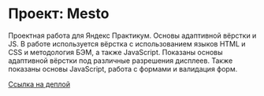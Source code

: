 # Проект: Mesto

Проектная работа для Яндекс Практикум. Основы адаптивной вёрстки и JS. В работе используется вёрстка с использованием
языков HTML и CSS и методология БЭМ, а также JavaScript. Показаны основы адаптивной вёрстки под различные разрешения
дисплеев. Также показаны основы JavaScript, работа с формами и валидация форм.

[Ссылка на деплой](https://gorbatenko-alexander.github.io/mesto/ "Github Pages")
